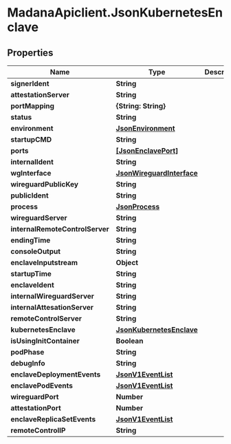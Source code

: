 # MadanaApiclient.JsonKubernetesEnclave

## Properties

Name | Type | Description | Notes
------------ | ------------- | ------------- | -------------
**signerIdent** | **String** |  | [optional] 
**attestationServer** | **String** |  | [optional] 
**portMapping** | **{String: String}** |  | [optional] 
**status** | **String** |  | [optional] 
**environment** | [**JsonEnvironment**](JsonEnvironment.md) |  | [optional] 
**startupCMD** | **String** |  | [optional] 
**ports** | [**[JsonEnclavePort]**](JsonEnclavePort.md) |  | [optional] 
**internalIdent** | **String** |  | [optional] 
**wgInterface** | [**JsonWireguardInterface**](JsonWireguardInterface.md) |  | [optional] 
**wireguardPublicKey** | **String** |  | [optional] 
**publicIdent** | **String** |  | [optional] 
**process** | [**JsonProcess**](JsonProcess.md) |  | [optional] 
**wireguardServer** | **String** |  | [optional] 
**internalRemoteControlServer** | **String** |  | [optional] 
**endingTime** | **String** |  | [optional] 
**consoleOutput** | **String** |  | [optional] 
**enclaveInputstream** | **Object** |  | [optional] 
**startupTime** | **String** |  | [optional] 
**enclaveIdent** | **String** |  | [optional] 
**internalWireguardServer** | **String** |  | [optional] 
**internalAttesationServer** | **String** |  | [optional] 
**remoteControlServer** | **String** |  | [optional] 
**kubernetesEnclave** | [**JsonKubernetesEnclave**](JsonKubernetesEnclave.md) |  | [optional] 
**isUsingInitContainer** | **Boolean** |  | [optional] 
**podPhase** | **String** |  | [optional] 
**debugInfo** | **String** |  | [optional] 
**enclaveDeploymentEvents** | [**JsonV1EventList**](JsonV1EventList.md) |  | [optional] 
**enclavePodEvents** | [**JsonV1EventList**](JsonV1EventList.md) |  | [optional] 
**wireguardPort** | **Number** |  | [optional] 
**attestationPort** | **Number** |  | [optional] 
**enclaveReplicaSetEvents** | [**JsonV1EventList**](JsonV1EventList.md) |  | [optional] 
**remoteControlIP** | **String** |  | [optional] 


